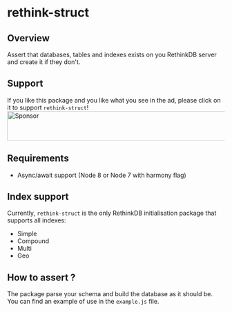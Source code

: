 # rethink-struct

## Overview
Assert that databases, tables and indexes exists on you RethinkDB server and create it if they don't.

## Support
If you like this package and you like what you see in the ad, please click on it to support `rethink-struct`!
<a target='_blank' rel='nofollow' href='https://app.codesponsor.io/link/RFZm26J558vLyi6jH9gt7X9F/Xstoudi/rethink-struct'>
  <img alt='Sponsor' width='888' height='68' src='https://app.codesponsor.io/embed/RFZm26J558vLyi6jH9gt7X9F/Xstoudi/rethink-struct.svg' />
</a>

## Requirements
* Async/await support (Node 8 or Node 7 with harmony flag)

## Index support
Currently, `rethink-struct` is the only RethinkDB initialisation package that supports all indexes:
* Simple
* Compound
* Multi
* Geo

## How to assert ?
The package parse your schema and build the database as it should be.
You can find an example of use in the `example.js` file.